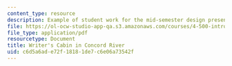 ```yaml
---
content_type: resource
description: Example of student work for the mid-semester design presentation.
file: https://ol-ocw-studio-app-qa.s3.amazonaws.com/courses/4-500-introduction-to-design-computing-fall-2008/c6d5a6ade72f18181de7c6e06a73542f_assn4a_7.pdf
file_type: application/pdf
resourcetype: Document
title: Writer's Cabin in Concord River
uid: c6d5a6ad-e72f-1818-1de7-c6e06a73542f
---
```

